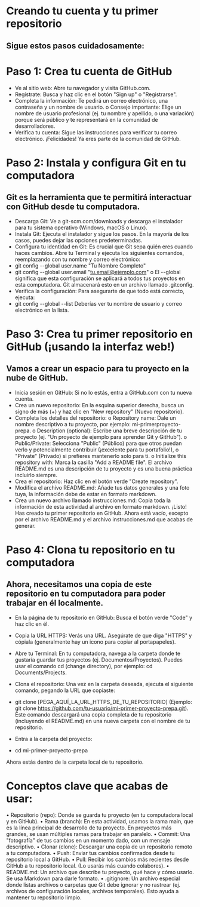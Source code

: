 # Creando tu cuenta y tu primer repositorio

## Sigue estos pasos cuidadosamente:

# Paso 1: Crea tu cuenta de GitHub

- Ve al sitio web: Abre tu navegador y visita GitHub.com.
- Regístrate: Busca y haz clic en el botón "Sign up" o "Registrarse".
 - Completa la información: Te pedirá un correo electrónico, una contraseña y un nombre de usuario. o Consejo importante: Elige un nombre de usuario profesional (ej. tu nombre y apellido, o una variación) porque será público y te representará en la comunidad de desarrolladores.
 - Verifica tu cuenta: Sigue las instrucciones para verificar tu correo electrónico.
¡Felicidades! Ya eres parte de la comunidad de GitHub.

# Paso 2: Instala y configura Git en tu computadora

## Git es la herramienta que te permitirá interactuar con GitHub desde tu computadora.

- Descarga Git: Ve a git-scm.com/downloads y descarga el instalador para tu sistema operativo (Windows, macOS o Linux).
- Instala Git: Ejecuta el instalador y sigue los pasos. En la mayoría de los casos, puedes dejar las opciones predeterminadas.
- Configura tu identidad en Git: Es crucial que Git sepa quién eres cuando haces cambios. Abre tu Terminal y ejecuta los siguientes comandos, reemplazando con tu nombre y correo electrónico:
- git config --global user.name "Tu Nombre Completo"
- git config --global user.email "tu.email@ejemplo.com" o El --global significa que esta configuración se aplicará a todos tus proyectos en esta computadora. Git almacenará esto en un archivo llamado .gitconfig.
- Verifica la configuración: Para asegurarte de que todo está correcto, ejecuta:
- git config --global --list
Deberías ver tu nombre de usuario y correo electrónico en la lista.

# Paso 3: Crea tu primer repositorio en GitHub (¡usando la interfaz web!)

## Vamos a crear un espacio para tu proyecto en la nube de GitHub.

- Inicia sesión en GitHub: Si no lo estás, entra a GitHub.com con tu nueva cuenta.
- Crea un nuevo repositorio: En la esquina superior derecha, busca un signo de más (+) y haz clic en "New repository" (Nuevo repositorio).
- Completa los detalles del repositorio: o Repository name: Dale un nombre descriptivo a tu proyecto, por ejemplo: mi-primerproyecto-prepa. o Description (optional): Escribe una breve descripción de tu proyecto (ej. "Un proyecto de ejemplo para aprender Git y GitHub"). o Public/Private: Selecciona "Public" (Público) para que otros puedan verlo y potencialmente contribuir (¡excelente para tu portafolio!), o "Private" (Privado) si prefieres mantenerlo solo para ti. o Initialize this repository with: Marca la casilla "Add a README file". El archivo README.md es una descripción de tu proyecto y es una buena práctica incluirlo siempre.
- Crea el repositorio: Haz clic en el botón verde "Create repository".
- Modifica el archivo README.md: Añade tus datos generales y una foto tuya, la información debe de estar en formato markdown.
- Crea un nuevo archivo llamado instrucciones.md: Copia toda la información de esta actividad al archivo en formato markdown.
¡Listo! Has creado tu primer repositorio en GitHub. Ahora está vacío, excepto por el archivo README.md y el archivo instrucciones.md que acabas de generar.

# Paso 4: Clona tu repositorio en tu computadora

## Ahora, necesitamos una copia de este repositorio en tu computadora para poder trabajar en él localmente.

- En la página de tu repositorio en GitHub: Busca el botón verde "Code" y haz clic en él.
- Copia la URL HTTPS: Verás una URL. Asegúrate de que diga "HTTPS" y cópiala (generalmente hay un icono para copiar al portapapeles).

- Abre tu Terminal: En tu computadora, navega a la carpeta donde te gustaría guardar tus proyectos (ej. Documentos/Proyectos). Puedes usar el comando cd (change directory), por ejemplo: cd Documents/Projects.

- Clona el repositorio: Una vez en la carpeta deseada, ejecuta el siguiente comando, pegando la URL que copiaste:

- git clone [PEGA_AQUÍ_LA_URL_HTTPS_DE_TU_REPOSITORIO] (Ejemplo: git clone https://github.com/tu-usuario/mi-primer-proyecto-prepa.git). Este comando descargará una copia completa de tu repositorio (incluyendo el README.md) en una nueva carpeta con el nombre de tu repositorio.

- Entra a la carpeta del proyecto:

- cd mi-primer-proyecto-prepa

Ahora estás dentro de la carpeta local de tu repositorio.

# Conceptos clave que acabas de usar:

• Repositorio (repo): Donde se guarda tu proyecto (en tu computadora local y en GitHub). • Rama (branch): En esta actividad, usamos la rama main, que es la línea principal de desarrollo de tu proyecto. En proyectos más grandes, se usan múltiples ramas para trabajar en paralelo. • Commit: Una "fotografía" de tus cambios en un momento dado, con un mensaje descriptivo. • Clonar (clone): Descargar una copia de un repositorio remoto a tu computadora. • Push: Enviar tus cambios confirmados desde tu repositorio local a GitHub. • Pull: Recibir los cambios más recientes desde GitHub a tu repositorio local. (Lo usarás más cuando colabores). • README.md: Un archivo que describe tu proyecto, qué hace y cómo usarlo. Se usa Markdown para darle formato. • .gitignore: Un archivo especial donde listas archivos o carpetas que Git debe ignorar y no rastrear (ej. archivos de configuración locales, archivos temporales). Esto ayuda a mantener tu repositorio limpio.
